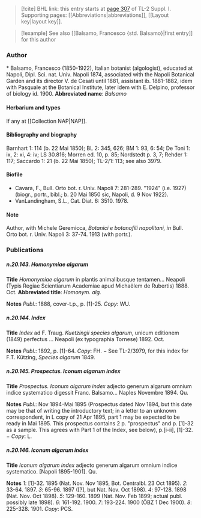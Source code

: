 > [!cite] BHL link: this entry starts at [page 307](https://www.biodiversitylibrary.org/page/33265034) of TL-2 Suppl. I.
> Supporting pages: [[Abbreviations|abbreviations]], [[Layout key|layout key]].

> [!example] See also [[Balsamo, Francesco {std. Balsamo}|first entry]] for this author

### Author

\* Balsamo, Francesco (1850-1922), Italian botanist (algologist), educated at Napoli, Dipl. Sci. nat. Univ. Napoli 1874, associated with the Napoli Botanical Garden and its director V. de Cesati until 1881, assistant ib. 1881-1882, idem with Pasquale at the Botanical Institute, later idem with E. Delpino, professor of biology id. 1900. 
**Abbreviated name**: *Balsamo*

#### Herbarium and types

If any at [[Collection NAP|NAP]].

#### Bibliography and biography

Barnhart 1: 114 (b. 22 Mai 1850); BL 2: 345, 626; BM 1: 93, 6: 54; De Toni 1: ix, 2: xi, 4: iv; LS 30.816; Morren ed. 10, p. 85; Nordstedt p. 3, 7; Rehder 1: 117; Saccardo 1: 21 (b. 22 Mai 1850); TL-2/1: 113; see also 3979.

#### Biofile

- Cavara, F., Bull. Orto bot. r. Univ. Napoli 7: 281-289. "1924" (i.e. 1927) (biogr., portr., bibl.; b. 20 Mai 1850 sic, Napoli, d. 9 Nov 1922).
- VanLandingham, S.L., Cat. Diat. 6: 3510. 1978.

#### Note

Author, with Michele Geremicca, *Botanici e botanofili napolitani, in* Bull. Orto bot.
r. Univ. Napoli 3: 37-74. 1913 (with portr.).

### Publications

##### n.20.143. Homonymiae algarum

**Title**
*Homonymiae algarum* in plantis animalibusque tentamen... Neapoli (Typis Regiae Scientiarum Academiae apud Michaëlem de Rubertis) 1888. Oct.
**Abbreviated title**: *Homonym. alg.*

**Notes**
*Publ*.: 1888, cover-t.p., p. \[1\]-25. *Copy*: WU.

##### n.20.144. Index

**Title**
*Index* ad F. Traug. *Kuetzingii species algarum*, unicum editionem (1849) perfectus ... Neapoli (ex typographia Tornese) 1892. Oct.

**Notes**
*Publ*.: 1892, p. \[1\]-64. *Copy*: FH. − See TL-2/3979, for this index for F.T. Kützing, *Species algarum* 1849.

##### n.20.145. Prospectus. Iconum algarum index

**Title**
*Prospectus. Iconum algarum index* adjecto generum algarum omnium indice systematico digessit Franc. Balsamo... Naples Novembre 1894. Qu.

**Notes**
*Publ*.: Nov 1894-Mai 1895 (Prospectus dated Nov 1894, but this date may be that of writing the introductory text; in a letter to an unknown correspondent, in L copy of 21 Apr 1895, part 1 may be expected to be ready in Mai 1895. This prospectus contains 2 p. "prospectus" and p. \[1\]-32 as a sample. This agrees with Part 1 of the Index, see below), p.\[i-ii\], \[1\]-32. − *Copy*: L.

##### n.20.146. Iconum algarum index

**Title**
*Iconum algarum index* adjecto generum algarum omnium indice systematico. \[Napoli 1895-1901\]. Qu.

**Notes**
*1*: \[1\]-32. 1895 (Nat. Nov. Nov 1895, Bot. Centralbl. 23 Oct 1895).
*2*: 33-64. 1897.
*3*: 65-96. 1897 (\[?\], but Nat. Nov. Oct 1898).
*4*: 97-128. 1898 (Nat. Nov. Oct 1898).
*5*: 129-160. 1899 (Nat. Nov. Feb 1899; actual publ. possibly late 1898).
*6*: 161-192. 1900.
*7*: 193-224. 1900 (ÖBZ 1 Dec 1900).
*8*: 225-328. 1901.
*Copy*: PCS.

